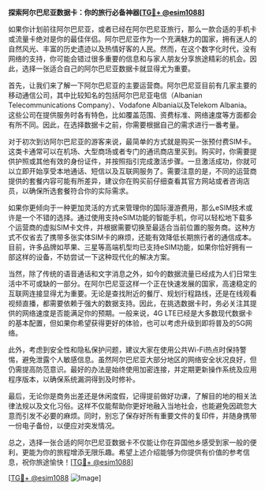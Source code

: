 **探索阿尔巴尼亚数据卡：你的旅行必备神器[[TG💪+ @esim1088](https://t.me/s/esim1088)]**

如果你计划前往阿尔巴尼亚，或者已经在阿尔巴尼亚旅行，那么一款合适的手机卡或流量卡绝对是你的最佳伴侣。阿尔巴尼亚作为一个充满魅力的国家，拥有迷人的自然风光、丰富的历史遗迹以及热情好客的人民。然而，在这个数字化时代，没有网络的支持，你可能会错过很多重要的信息和与家人朋友分享旅途精彩的机会。因此，选择一张适合自己的阿尔巴尼亚数据卡就显得尤为重要。

首先，让我们来了解一下阿尔巴尼亚的主要运营商。阿尔巴尼亚目前有几家主要的移动通信公司，其中比较知名的包括阿尔巴尼亚电信（Albanian Telecommunications Company）、Vodafone Albania以及Telekom Albania。这些公司在提供服务时各有特色，比如覆盖范围、资费标准、网络速度等方面都会有所不同。因此，在选择数据卡之前，你需要根据自己的需求进行一番考量。

对于初次到访阿尔巴尼亚的游客来说，最简单的方式就是购买一张预付费SIM卡。这类卡通常可以在机场、大型商场或者专门的通讯商店里买到。购买时，你需要提供护照或其他有效的身份证件，并按照指引完成激活步骤。一旦激活成功，你就可以立即开始享受本地通话、短信以及互联网服务了。需要注意的是，不同的运营商提供的套餐内容可能有所差异，建议你在购买前仔细查看其官方网站或者咨询店员，以确保所选套餐符合你的实际需求。

如果你更倾向于一种更加灵活的方式来管理你的国际漫游费用，那么eSIM技术或许是一个不错的选择。通过使用支持eSIM功能的智能手机，你可以轻松地下载多个运营商的虚拟SIM卡文件，并根据需要切换至最适合当前位置的服务商。这种方式不仅省去了携带多张实体SIM卡的麻烦，还能有效降低长期旅行者的通信成本。目前，许多品牌如苹果、三星等高端机型均已支持eSIM功能，如果你恰好拥有一部这样的设备，不妨尝试一下这种现代化的解决方案。

当然，除了传统的语音通话和文字消息之外，如今的数据流量已经成为人们日常生活中不可或缺的一部分。在阿尔巴尼亚这样一个正在快速发展的国家，高速稳定的互联网连接显得尤为重要。无论是查找附近的餐厅、规划行程路线，还是在线观看视频直播，都需要依赖于强大的数据支持。因此，在挑选数据卡时，务必关注其提供的网络速度是否能满足你的预期。一般来说，4G LTE已经是大多数现代数据卡的基本配置，但如果你希望获得更好的体验，也可以考虑升级到即将普及的5G网络。

此外，考虑到安全性和隐私保护问题，建议大家在使用公共Wi-Fi热点时保持警惕，避免泄露个人敏感信息。虽然阿尔巴尼亚大部分地区的网络安全状况良好，但仍需提高防范意识。最好的办法是始终使用加密连接，并定期更新操作系统及应用程序版本，以确保系统漏洞得到及时修补。

最后，无论你是商务出差还是休闲度假，记得提前做好功课，了解目的地的相关法律法规以及文化习俗。这样不仅能帮助你更好地融入当地社会，也能避免因疏忽大意而引发不必要的麻烦。同时，别忘了保存好所有重要文件的复印件，并随身携带一份电子备份，以便应对突发情况。

总之，选择一张合适的阿尔巴尼亚数据卡不仅能让你在异国他乡感受到家一般的便利，更能为你的旅程增添无限乐趣。希望上述介绍能够为你提供有价值的参考信息，祝你旅途愉快！[[TG💪+ @esim1088](https://t.me/s/esim1088)]

[[TG💪+ @esim1088](https://t.me/s/esim1088) ![Image](https://i.postimg.cc/4NQfJmqS/Snipaste-2025-05-13-00-14-12.png)]
